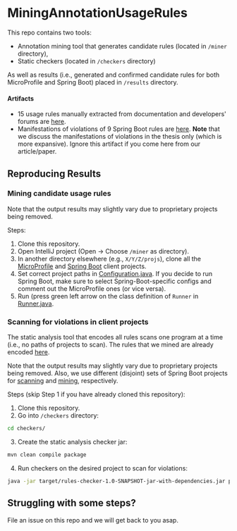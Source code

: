 # MiningAnnotationUsageRules

This repo contains two tools:

- Annotation mining tool that generates candidate rules (located in `/miner` directory),
- Static checkers (located in `/checkers` directory)

As well as results (i.e., generated and confirmed candidate rules for both MicroProfile and Spring Boot) placed in `/results` directory.

#### Artifacts

- 15 usage rules manually extracted from documentation and developers' forums  are
  [here](./artifacts/manually-extracted-rules.xlsx).
- Manifestations of violations of 9 Spring Boot rules are [here](./artifacts/spring-boot-questions-on-so.txt). **Note** that we discuss the manifestations of violations in the thesis only (which is more expansive). Ignore this artifact if you come here from our article/paper.

## Reproducing Results

### Mining candidate usage rules

Note that the output results may slightly vary due to proprietary projects
being removed.

Steps:

1. Clone this repository.
2. Open IntelliJ project (Open -> Choose `/miner` as directory).
3. In another directory elsewhere (e.g., `X/Y/Z/projs`), clone all the
   [MicroProfile](./miner/clientProjects_MicroProfile.txt) and [Spring
   Boot](./miner/clientProjects_mining_SpringBoot.txt) client projects.
4. Set correct project paths in
   [Configuration.java](./miner/src/main/java/miner/Configuration.java). If you
   decide to run Spring Boot, make sure to select
   Spring-Boot-specific configs and comment out the MicroProfile ones (or vice
   versa).
5. Run (press green left arrow on the class definition of `Runner` in
   [Runner.java](./miner/src/main/java/parser/Runner.java).

### Scanning for violations in client projects

The static analysis tool that encodes all rules scans one program at a time
(i.e., no paths of projects to scan). The rules that we mined are already encoded
[here](./checkers/src/main/java/parser/rules).

Note that the output results may slightly vary due to proprietary projects being removed.
Also, we use different (disjoint) sets of Spring Boot projects for [scanning](./miner/clientProjects_scanning_SpringBoot.txt) and [mining](./miner/clientProjects_mining_SpringBoot.txt),
respectively.

Steps (skip Step 1 if you have already cloned this repository):

1. Clone this repository.
2. Go into `/checkers` directory: 

```bash
cd checkers/
```

3. Create the static analysis checker jar:

```bash
mvn clean compile package
```

4. Run checkers on the desired project to scan for violations:

```bash
java -jar target/rules-checker-1.0-SNAPSHOT-jar-with-dependencies.jar path/to/scan
```

## Struggling with some steps?

File an issue on this repo and we will get back to you asap.
